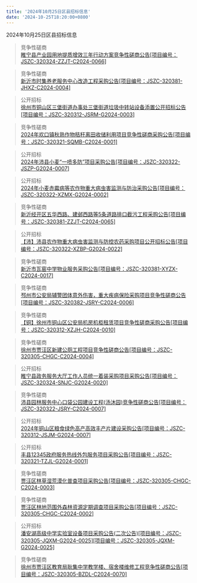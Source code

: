 ```yaml
---
title: '2024年10月25日区县招标信息'
date: '2024-10-25T18:20:00+0800'
---
```

2024年10月25日区县招标信息
<!--more-->
>竞争性磋商<br>
>[睢宁县产业园用地提质增效三年行动方案竞争性磋商公告[项目编号：JSZC-320324-ZZJT-C2024-0066]](http://czj.xz.gov.cn/Home/HomeDetails?type=0&articleid=d7c0af15-0c76-4d90-8949-d66d6bdd8b49)

>竞争性磋商<br>
>[新沂市时集养老服务中心改造工程采购公告[项目编号：JSZC-320381-JHXZ-C2024-0004]](http://czj.xz.gov.cn/Home/HomeDetails?type=0&articleid=800724fb-c9e3-4a2f-a7e5-5f8f3ada2ee3)

>公开招标<br>
>[徐州市铜山区三堡街道办事处三堡街道垃圾中转站设备添置公开招标公告[项目编号：JSZC-320312-JSRM-G2024-0003]](http://czj.xz.gov.cn/Home/HomeDetails?type=0&articleid=4b3616d8-097a-4b46-ab5d-128ed0892251)

>竞争性磋商<br>
>[2024年欢口镇秋熟作物秸秆离田收储利用项目竞争性磋商采购公告[项目编号：JSZC-320321-SQMB-C2024-0001]](http://czj.xz.gov.cn/Home/HomeDetails?type=0&articleid=0b46111f-329b-44d9-96e4-a72859850a5a)

>公开招标<br>
>[ 2024年沛县小麦“一喷多防”项目采购公告[项目编号：JSZC-320322-JSZP-G2024-0007]](http://czj.xz.gov.cn/Home/HomeDetails?type=0&articleid=0108abce-6c6c-4c2a-80af-d3e53e8c32fd)

>公开招标<br>
>[  2024年小麦赤霉病等农作物重大病虫害监测与防治采购公告[项目编号：JSZC-320322-XZMX-G2024-0002]](http://czj.xz.gov.cn/Home/HomeDetails?type=0&articleid=6551a8a9-bdca-48fc-9cf2-6dcabe63bdfa)

>竞争性磋商<br>
>[新沂经开区五华西路、建邺西路等5条道路排口截污工程采购公告[项目编号：JSZC-320381-ZZJT-C2024-0065]](http://czj.xz.gov.cn/Home/HomeDetails?type=0&articleid=364c6a13-feb8-4a7d-bc5f-8ac313cbbbf1)

>公开招标<br>
>[【沛】沛县农作物重大病虫害监测与防控农药采购项目公开招标公告[项目编号：JSZC-320322-XZBP-G2024-0022]](http://czj.xz.gov.cn/Home/HomeDetails?type=0&articleid=596a7765-c3b7-4586-a6bf-865c40053ff8)

>竞争性磋商<br>
>[新沂市瓦窑中学物业服务采购公告[项目编号：JSZC-320381-XYZX-C2024-0017]](http://czj.xz.gov.cn/Home/HomeDetails?type=0&articleid=47de7a86-c193-45d0-947a-a2affaab021a)

>竞争性磋商<br>
>[邳州市公安局辅警团体意外伤害，重大疾病保险采购项目竞争性磋商公告[项目编号：JSZC-320382-JSRY-C2024-0006]](http://czj.xz.gov.cn/Home/HomeDetails?type=0&articleid=716746a4-4619-49d9-8279-efe5cbf0f269)

>竞争性磋商<br>
>[【铜】徐州市铜山区公安局机房机柜租赁项目竞争性磋商采购公告[项目编号：JSZC-320312-XZJH-C2024-0010]](http://czj.xz.gov.cn/Home/HomeDetails?type=0&articleid=1f2e5cac-0e26-4845-adb6-9c45d7bcbc6d)

>竞争性磋商<br>
>[徐州市贾汪区新建公厕工程项目竞争性磋商公告[项目编号：JSZC-320305-CHGC-C2024-0004]](http://czj.xz.gov.cn/Home/HomeDetails?type=0&articleid=4bbe88ef-479b-495b-9a2d-eb958481990d)

>公开招标<br>
>[睢宁县政务服务大厅工作人员统一着装采购项目采购公告[项目编号：JSZC-320324-SNJC-G2024-0020]](http://czj.xz.gov.cn/Home/HomeDetails?type=0&articleid=13929b45-dde9-48a6-ad25-d166df46e9f4)

>竞争性磋商<br>
>[沛县园林服务中心口袋公园建设工程(汤沐园)竞争性磋商公告[项目编号：JSZC-320322-JSRY-C2024-0007]](http://czj.xz.gov.cn/Home/HomeDetails?type=0&articleid=b4e3a267-218e-4140-8e1b-8230ad32352b)

>公开招标<br>
>[2024年铜山区粮食绿色高产高效丰产片建设采购公告[项目编号：JSZC-320312-JSJM-G2024-0007]](http://czj.xz.gov.cn/Home/HomeDetails?type=0&articleid=a4294f2e-05c2-422a-b6a7-289af377e6ca)

>公开招标<br>
>[丰县12345政府服务热线外包服务项目采购公告[项目编号：JSZC-320321-TZJL-G2024-0001]](http://czj.xz.gov.cn/Home/HomeDetails?type=0&articleid=342137cb-3ffb-46dc-9c12-7186a4deb266)

>竞争性磋商<br>
>[贾汪区林草湿荒漠化普查项目采购公告[项目编号：JSZC-320305-CHGC-C2024-0003]](http://czj.xz.gov.cn/Home/HomeDetails?type=0&articleid=16265bd0-38b7-499c-a96f-25225bb0b0f8)

>竞争性磋商<br>
>[贾汪区林地范围外森林资源定期调查项目采购公告[项目编号：JSZC-320305-CHGC-C2024-0002]](http://czj.xz.gov.cn/Home/HomeDetails?type=0&articleid=e8016b95-e975-40c2-ab1b-457e493eaf62)

>公开招标<br>
>[潘安湖高级中学实验室设备项目采购公告(二次公告)[项目编号：JSZC-320305-JQXM-G2024-0025][项目编号：JSZC-320305-JQXM-G2024-0025]](http://czj.xz.gov.cn/Home/HomeDetails?type=0&articleid=79263062-d636-4e0c-bf28-a9eb5ea958e2)

>竞争性磋商<br>
>[徐州市贾汪区教育局耿集中学教学楼、宿舍楼维修工程竞争性磋商公告[项目编号：JSZC-320305-BZDL-C2024-0070]](http://czj.xz.gov.cn/Home/HomeDetails?type=0&articleid=cfdd206b-8e73-471b-987c-bcafa40de20a)

